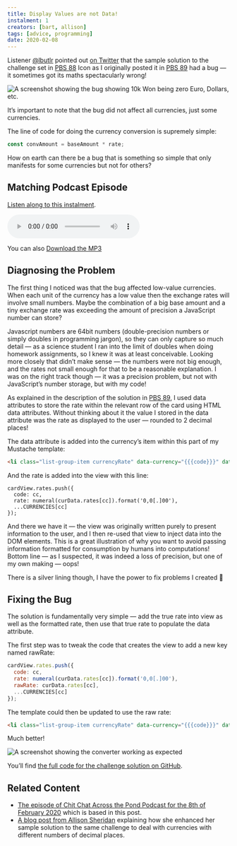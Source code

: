 ```yaml
---
title: Display Values are not Data!
instalment: 1
creators: [bart, allison]
tags: [advice, programming]
date: 2020-02-08
---
```

Listener [@lbutlr](https://twitter.com/lbutlr/) pointed out [on Twitter](https://twitter.com/lbutlr/status/1221867924589121536) that the sample solution to the challenge set in [PBS 88](./pbs88) Icon as I originally posted it in [PBS 89](./pbs89) had a bug — it sometimes got its maths spectacularly wrong!

![A screenshot showing the bug showing 10k Won being zero Euro, Dollars, etc.](assets/tidbits1/screenshot-1-broken.jpg)

It’s important to note that the bug did not affect all currencies, just some currencies.

The line of code for doing the currency conversion is supremely simple:

```js
const convAmount = baseAmount * rate;
```

How on earth can there be a bug that is something so simple that only manifests for some currencies but not for others?

## Matching Podcast Episode

[Listen along to this instalment](https://www.podfeet.com/blog/2020/02/pbs-tb-1/).

<audio controls src="https://media.blubrry.com/nosillacast/traffic.libsyn.com/nosillacast/CCATP_2020_02_08-TB1.mp3?autoplay=0&loop=0&controls=1">Your browser does not support HTML 5 audio 🙁</audio>

You can also <a href="https://media.blubrry.com/nosillacast/traffic.libsyn.com/nosillacast/CCATP_2020_02_08-TB1.mp3" >Download the MP3</a>

## Diagnosing the Problem

The first thing I noticed was that the bug affected low-value currencies. When each unit of the currency has a low value then the exchange rates will involve small numbers. Maybe the combination of a big base amount and a tiny exchange rate was exceeding the amount of precision a JavaScript number can store?

Javascript numbers are 64bit numbers (double-precision numbers or simply doubles in programming jargon), so they can only capture so much detail — as a science student I ran into the limit of doubles when doing homework assignments, so I knew it was at least conceivable. Looking more closely that didn’t make sense — the numbers were not big enough, and the rates not small enough for that to be a reasonable explanation.
I was on the right track though — it was a precision problem, but not with JavaScript’s number storage, but with my code!

As explained in the description of the solution in [PBS 89](./pbs89), I used data attributes to store the rate within the relevant row of the card using HTML data attributes. Without thinking about it the value I stored in the data attribute was the rate as displayed to the user — rounded to 2 decimal places!

The data attribute is added into the currency’s item within this part of my Mustache template:

<!-- {% raw %} -->
```html
<li class="list-group-item currencyRate" data-currency="{{{code}}}" data-rate="{{{rate}}}">
```
<!-- {% endraw %} -->

And the rate is added into the view with this line:

```
cardView.rates.push({
  code: cc,
  rate: numeral(curData.rates[cc]).format('0,0[.]00'),
  ...CURRENCIES[cc]
});
```

And there we have it — the view was originally written purely to present information to the user, and I then re-used that view to inject data into the DOM elements. This is a great illustration of why you want to avoid passing information formatted for consumption by humans into computations!
Bottom line — as I suspected, it was indeed a loss of precision, but one of my own making — oops!

There is a silver lining though, I have the power to fix problems I created 🙂

## Fixing the Bug

The solution is fundamentally very simple — add the true rate into view as well as the formatted rate, then use that true rate to populate the data attribute.

The first step was to tweak the code that creates the view to add a new key named rawRate:

```js
cardView.rates.push({
  code: cc,
  rate: numeral(curData.rates[cc]).format('0,0[.]00'),
  rawRate: curData.rates[cc],
  ...CURRENCIES[cc]
});
```

The template could then be updated to use the raw rate:

<!-- {% raw %} -->
```html
<li class="list-group-item currencyRate" data-currency="{{{code}}}" data-rate="{{{rawRate}}}">
```
<!-- {% endraw %} -->

Much better!

![A screenshot showing the converter working as expected](assets/tidbits1/screenshot-2-fixed.png)

You’ll find [the full code for the challenge solution on GitHub](https://github.com/bartificer/programming-by-stealth/blob/master/instalmentResources/pbs89/pbs88-challengeSolution/index.html).

## Related Content

* [The episode of Chit Chat Across the Pond Podcast for the 8th of February 2020](https://www.podfeet.com/blog/2020/02/pbs-tb-1/) which is based in this post.
* [A blog post from Allison Sheridan](https://www.podfeet.com/blog/2020/02/when-currency-rate-decimals-go-wrong/) explaining how she enhanced her sample solution to the same challenge to deal with currencies with different numbers of decimal places.
